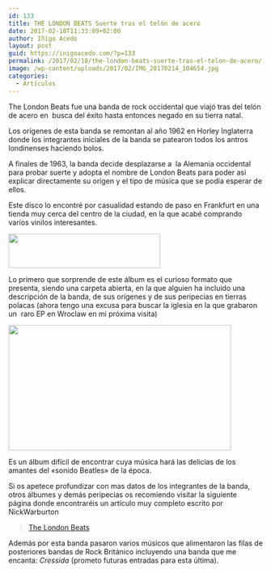 ```yaml
---
id: 133
title: THE LONDON BEATS Suerte tras el telón de acero
date: 2017-02-18T11:33:09+02:00
author: Iñigo Acedo
layout: post
guid: https://inigoacedo.com/?p=133
permalink: /2017/02/18/the-london-beats-suerte-tras-el-telon-de-acero/
image: /wp-content/uploads/2017/02/IMG_20170214_104654.jpg
categories:
  - Artículos
---
```

The London Beats fue una banda de rock occidental que viajó tras del telón de acero en  busca del éxito hasta entonces negado en su tierra natal.

<!--more-->

Los orígenes de esta banda se remontan al año 1962 en Horley Inglaterra donde los integrantes iniciales de la banda se patearon todos los antros londinenses haciendo bolos.

A finales de 1963, la banda decide desplazarse a  la Alemania occidental para probar suerte y adopta el nombre de London Beats para poder así explicar directamente su origen y el tipo de música que se podía esperar de ellos.

Este disco lo encontré por casualidad estando de paso en Frankfurt en una tienda muy cerca del centro de la ciudad, en la que acabé comprando varios vinilos interesantes.

<img class="alignnone size-medium wp-image-137" src="https://i1.wp.com/inigoacedo.com/wp-content/uploads/2017/02/ScreenHunter_2.jpg?resize=300%2C68&#038;ssl=1" alt="" width="300" height="68" srcset="https://i1.wp.com/inigoacedo.com/wp-content/uploads/2017/02/ScreenHunter_2.jpg?resize=300%2C68&ssl=1 300w, https://i1.wp.com/inigoacedo.com/wp-content/uploads/2017/02/ScreenHunter_2.jpg?resize=768%2C173&ssl=1 768w, https://i1.wp.com/inigoacedo.com/wp-content/uploads/2017/02/ScreenHunter_2.jpg?w=835&ssl=1 835w" sizes="(max-width: 300px) 100vw, 300px" data-recalc-dims="1" /> 

Lo primero que sorprende de este álbum es el curioso formato que presenta, siendo una carpeta abierta, en la que alguien ha incluido una descripción de la banda, de sus orígenes y de sus peripecias en tierras polacas (ahora tengo una excusa para buscar la iglesia en la que grabaron un  raro EP en Wroclaw en mi próxima visita)

<img class="alignnone  wp-image-135" src="https://i0.wp.com/inigoacedo.com/wp-content/uploads/2017/02/IMG_20170214_104832.jpg?resize=440%2C248&#038;ssl=1" alt="" width="440" height="248" srcset="https://i0.wp.com/inigoacedo.com/wp-content/uploads/2017/02/IMG_20170214_104832.jpg?resize=300%2C169&ssl=1 300w, https://i0.wp.com/inigoacedo.com/wp-content/uploads/2017/02/IMG_20170214_104832.jpg?resize=768%2C432&ssl=1 768w, https://i0.wp.com/inigoacedo.com/wp-content/uploads/2017/02/IMG_20170214_104832.jpg?resize=1024%2C576&ssl=1 1024w, https://i0.wp.com/inigoacedo.com/wp-content/uploads/2017/02/IMG_20170214_104832.jpg?w=1575&ssl=1 1575w" sizes="(max-width: 440px) 100vw, 440px" data-recalc-dims="1" /> 

Es un álbum difícil de encontrar cuya música hará las delicias de los amantes del &#171;sonido Beatles&#187; de la época.

Si os apetece profundizar con mas datos de los integrantes de la banda, otros álbumes y demás peripecias os recomiendo visitar la siguiente página donde encontraréis un artículo muy completo escrito por NickWarburton

<blockquote class="wp-embedded-content" data-secret="VsPFyzfnLp">
  <p>
    <a href="https://thestrangebrew.co.uk/articles/the-london-beats/">The London Beats</a>
  </p>
</blockquote>



Además por esta banda pasaron varios músicos que alimentaron las filas de posteriores bandas de Rock Británico incluyendo una banda que me encanta: _Cressida_ (prometo futuras entradas para esta última).